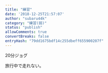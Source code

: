 ```yaml
---
title: "練習"
date: '2018-12-25T21:57:07'
author: "subaru44k"
category: "練習(弱)"
status: "publish"
allowComments: true
convertBreaks: false
entryHash: "79dd1675bdf14c255dbeff655900207f"
---
```

20分ジョグ

旅行中で走れない。
